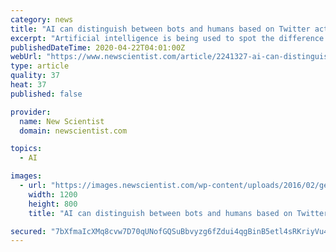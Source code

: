 ```yaml
---
category: news
title: "AI can distinguish between bots and humans based on Twitter activity"
excerpt: "Artificial intelligence is being used to spot the difference between human users and fake accounts on Twitter. Emilio Ferrara at the University of Southern California in the US, and his colleagues have trained an AI to detect bots on Twitter based on differences in patterns of activity between real and fake accounts. The team analysed two ..."
publishedDateTime: 2020-04-22T04:01:00Z
webUrl: "https://www.newscientist.com/article/2241327-ai-can-distinguish-between-bots-and-humans-based-on-twitter-activity/"
type: article
quality: 37
heat: 37
published: false

provider:
  name: New Scientist
  domain: newscientist.com

topics:
  - AI

images:
  - url: "https://images.newscientist.com/wp-content/uploads/2016/02/gettyimages-558175165.jpg"
    width: 1200
    height: 800
    title: "AI can distinguish between bots and humans based on Twitter activity"

secured: "7bXfmaIcXMq8cvw7D70qUNofGQSuBbvyzg6fZdui4qgBinB5etl4sRKriyVu4H5sYxz8HcZMxe5+cAjjvhyEeP70LLn6W6F3WhKzznhFHafcs4CSnOkLGlXpuDrq2oyESBfcRqaE0eUtsRSFCCCrpPsEOUvc+T/kW/KOfIXZQuBDJONYrXmCvKIV90kUdeYL4Q4KzJZOAIPjEvXNL+2TfNOg8Y5VyXrKvsH2wtkuFGMCMIdGhVaS1zMip8XV47mPBc8EHkY9u9l2at7wGxa700J59g/p7ajEO6gvGCuxhXkxgjC0/Ax1irEYwLsUObRX;Re0wWokg+ecZ4YqJ531zoA=="
---
```


